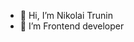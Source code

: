 - 👋 Hi, I’m Nikolai Trunin
- 👀 I’m  Frontend developer

<!---
koljatru/koljatru is a ✨ special ✨ repository because its `README.md` (this file) appears on your GitHub profile.
You can click the Preview link to take a look at your changes.
--->
